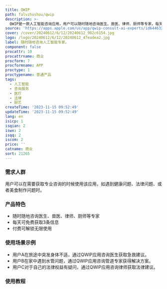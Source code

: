 ```yaml
---
title: QWIP
path: falvzhushou/qwip
description: >-
  QWIP是一款人工智能咨询应用，用户可以随时随地咨询医生、兽医、律师、厨师等专家，每天可免费获取3条信息，付费可以解锁无限使用。应用提供服务内容包括医疗、法律、美食等多个领域，旨在为用户提供时时刻刻的个性化咨询服务。定价为免费，可通过应用内购买解锁更多功能。
source: 'https://apps.apple.com/us/app/qwip-consult-ai-experts/id6446320830'
cover: /cover/20240612/6/12/20240612_982c6154.jpg
logo: /logo/20240612/6/12/20240612_47eadea2.jpg
label: 随时随地咨询人工智能专家。
component: false
procattr: 10
procattrname: 商业
procform: 7
procformname: APP
proctype: 1
proctypename: 普通产品
tags:
  - 人工智能
  - 咨询服务
  - 医疗
  - 法律
  - 厨艺
createTime: '2023-11-15 09:52:49'
updateTime: '2023-11-15 09:52:49'
lang: en
isicp: 1
isqian: 2
iswx: 2
isqq: 2
iscom: 2
price: ''
catname: 商业
sort: 21265
---
```




### 需求人群
用户可以在需要获取专业咨询的时候使用该应用，如遇到健康问题、法律问题、或者美食制作问题时。

### 产品特色
- 随时随地咨询医生、兽医、律师、厨师等专家
- 每天可免费获取3条信息
- 付费可解锁无限使用

### 使用场景示例
- 用户A在旅途中突发身体不适，通过QWIP应用咨询医生获取急救建议。
- 用户B在家中遇到水管问题，通过QWIP应用咨询管道专家获得解决方案。
- 用户C对于自己的法律权益有疑问，通过QWIP应用咨询律师获取法律建议。

### 使用教程


  
